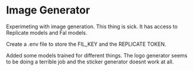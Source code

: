 # Image Generator

Experimeting with image generation. This thing is sick.
It has access to Replicate models and Fal models.

Create a .env file to store the FIL_KEY and the REPLICATE TOKEN.

Added some models trained for different things. The logo generator seems to be doing a terrible job and the sticker generator doesnt work at all.